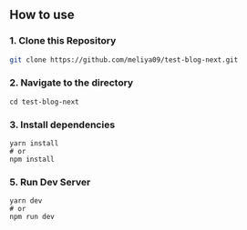 ## How to use

### 1\. Clone this Repository

```bash
git clone https://github.com/meliya09/test-blog-next.git
```

### 2\. Navigate to the directory

```
cd test-blog-next
```

### 3\. Install dependencies

```
yarn install
# or
npm install
```

### 5\. Run Dev Server

```
yarn dev
# or
npm run dev
```
